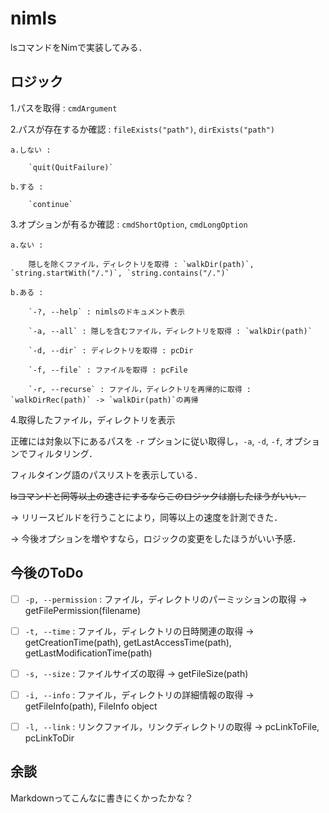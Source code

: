 # nimls

lsコマンドをNimで実装してみる．


## ロジック

1.パスを取得 : `cmdArgument`

2.パスが存在するか確認 : `fileExists("path")`, `dirExists("path")`

	a.しない :
		
		`quit(QuitFailure)`

	b.する :
	
		`continue`

3.オプションが有るか確認 : `cmdShortOption`, `cmdLongOption`

	a.ない :
		
		隠しを除くファイル，ディレクトリを取得 : `walkDir(path)`, `string.startWith("/.")`, `string.contains("/.")`

	b.ある :
		
		`-?, --help` : nimlsのドキュメント表示

		`-a, --all` : 隠しを含むファイル，ディレクトリを取得 : `walkDir(path)`
		
		`-d, --dir` : ディレクトリを取得 : pcDir
		
		`-f, --file` : ファイルを取得 : pcFile
		
		`-r, --recurse` : ファイル，ディレクトリを再帰的に取得 : `walkDirRec(path)` -> `walkDir(path)`の再帰

		

4.取得したファイル，ディレクトリを表示

正確には対象以下にあるパスを `-r` プションに従い取得し，`-a`, `-d`, `-f`, オプションでフィルタリング．

フィルタイング語のパスリストを表示している．

~~lsコマンドと同等以上の速さにするならこのロジックは崩したほうがいい．~~

-> リリースビルドを行うことにより，同等以上の速度を計測できた．

-> 今後オプションを増やすなら，ロジックの変更をしたほうがいい予感．


## 今後のToDo

- [ ] `-p, --permission` : ファイル，ディレクトリのパーミッションの取得 -> getFilePermission(filename)

- [ ] `-t, --time` : ファイル，ディレクトリの日時関連の取得 -> getCreationTime(path), getLastAccessTime(path), getLastModificationTime(path)

- [ ] `-s, --size` : ファイルサイズの取得 -> getFileSize(path)

- [ ] `-i, --info` : ファイル，ディレクトリの詳細情報の取得 -> getFileInfo(path), FileInfo object

- [ ] `-l, --link` : リンクファイル，リンクディレクトリの取得 -> pcLinkToFile, pcLinkToDir


## 余談

Markdownってこんなに書きにくかったかな？
